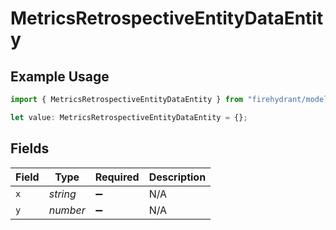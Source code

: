 # MetricsRetrospectiveEntityDataEntity

## Example Usage

```typescript
import { MetricsRetrospectiveEntityDataEntity } from "firehydrant/models/components";

let value: MetricsRetrospectiveEntityDataEntity = {};
```

## Fields

| Field              | Type               | Required           | Description        |
| ------------------ | ------------------ | ------------------ | ------------------ |
| `x`                | *string*           | :heavy_minus_sign: | N/A                |
| `y`                | *number*           | :heavy_minus_sign: | N/A                |